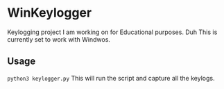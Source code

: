 # WinKeylogger

Keylogging project I am working on for Educational purposes. Duh
This is currently set to work with Windwos.

## Usage
`python3 keylogger.py`
This will run the script and capture all the keylogs.